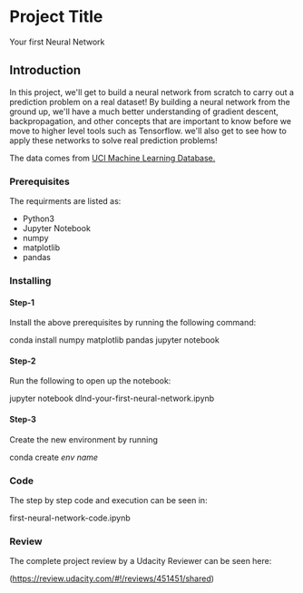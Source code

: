 # Project Title

Your first Neural Network

## Introduction

In this project, we'll get to build a neural network from scratch to carry out a prediction problem on a real dataset! By building a neural network from the ground up, we'll have a much better understanding of gradient descent, backpropagation, and other concepts that are important to know before we move to higher level tools such as Tensorflow. we'll also get to see how to apply these networks to solve real prediction problems!

The data comes from [UCI Machine Learning Database.](https://archive.ics.uci.edu/ml/datasets/Bike+Sharing+Dataset)
### Prerequisites

The requirments are listed as:

- Python3
- Jupyter Notebook
- numpy
- matplotlib 
- pandas

### Installing

#### Step-1

Install the above prerequisites by running the following command:

conda install numpy matplotlib pandas jupyter notebook

#### Step-2

Run the following to open up the notebook:

jupyter notebook dlnd-your-first-neural-network.ipynb

#### Step-3

Create the new environment by running

conda create *env name*

### Code

The step by step code and execution can be seen in:

first-neural-network-code.ipynb

### Review

The complete project review by a Udacity Reviewer can be seen here:

(https://review.udacity.com/#!/reviews/451451/shared)




